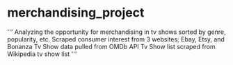 # merchandising_project
'''
Analyzing the opportunity for merchandising in tv shows sorted by genre, popularity, etc.
Scraped consumer interest from 3 websites; Ebay, Etsy, and Bonanza
Tv Show data pulled from OMDb API
Tv Show list scraped from Wikipedia tv show list
'''

